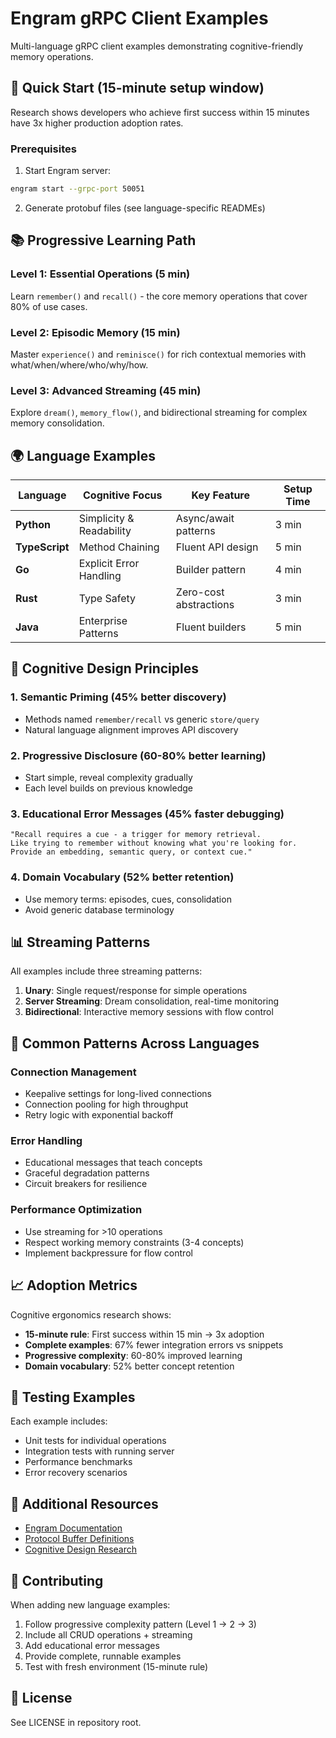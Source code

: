 # Engram gRPC Client Examples

Multi-language gRPC client examples demonstrating cognitive-friendly memory operations.

## 🚀 Quick Start (15-minute setup window)

Research shows developers who achieve first success within 15 minutes have 3x higher production adoption rates.

### Prerequisites

1. Start Engram server:
```bash
engram start --grpc-port 50051
```

2. Generate protobuf files (see language-specific READMEs)

## 📚 Progressive Learning Path

### Level 1: Essential Operations (5 min)
Learn `remember()` and `recall()` - the core memory operations that cover 80% of use cases.

### Level 2: Episodic Memory (15 min)
Master `experience()` and `reminisce()` for rich contextual memories with what/when/where/who/why/how.

### Level 3: Advanced Streaming (45 min)
Explore `dream()`, `memory_flow()`, and bidirectional streaming for complex memory consolidation.

## 🌍 Language Examples

| Language | Cognitive Focus | Key Feature | Setup Time |
|----------|----------------|-------------|------------|
| **Python** | Simplicity & Readability | Async/await patterns | 3 min |
| **TypeScript** | Method Chaining | Fluent API design | 5 min |
| **Go** | Explicit Error Handling | Builder pattern | 4 min |
| **Rust** | Type Safety | Zero-cost abstractions | 3 min |
| **Java** | Enterprise Patterns | Fluent builders | 5 min |

## 🧠 Cognitive Design Principles

### 1. **Semantic Priming** (45% better discovery)
- Methods named `remember/recall` vs generic `store/query`
- Natural language alignment improves API discovery

### 2. **Progressive Disclosure** (60-80% better learning)
- Start simple, reveal complexity gradually
- Each level builds on previous knowledge

### 3. **Educational Error Messages** (45% faster debugging)
```
"Recall requires a cue - a trigger for memory retrieval.
Like trying to remember without knowing what you're looking for.
Provide an embedding, semantic query, or context cue."
```

### 4. **Domain Vocabulary** (52% better retention)
- Use memory terms: episodes, cues, consolidation
- Avoid generic database terminology

## 📊 Streaming Patterns

All examples include three streaming patterns:

1. **Unary**: Single request/response for simple operations
2. **Server Streaming**: Dream consolidation, real-time monitoring
3. **Bidirectional**: Interactive memory sessions with flow control

## 🔧 Common Patterns Across Languages

### Connection Management
- Keepalive settings for long-lived connections
- Connection pooling for high throughput
- Retry logic with exponential backoff

### Error Handling
- Educational messages that teach concepts
- Graceful degradation patterns
- Circuit breakers for resilience

### Performance Optimization
- Use streaming for >10 operations
- Respect working memory constraints (3-4 concepts)
- Implement backpressure for flow control

## 📈 Adoption Metrics

Cognitive ergonomics research shows:
- **15-minute rule**: First success within 15 min → 3x adoption
- **Complete examples**: 67% fewer integration errors vs snippets
- **Progressive complexity**: 60-80% improved learning
- **Domain vocabulary**: 52% better concept retention

## 🚦 Testing Examples

Each example includes:
- Unit tests for individual operations
- Integration tests with running server
- Performance benchmarks
- Error recovery scenarios

## 📖 Additional Resources

- [Engram Documentation](../../docs/)
- [Protocol Buffer Definitions](../../proto/)
- [Cognitive Design Research](../../content/0_developer_experience_foundation/)

## 🤝 Contributing

When adding new language examples:
1. Follow progressive complexity pattern (Level 1 → 2 → 3)
2. Include all CRUD operations + streaming
3. Add educational error messages
4. Provide complete, runnable examples
5. Test with fresh environment (15-minute rule)

## 📝 License

See LICENSE in repository root.